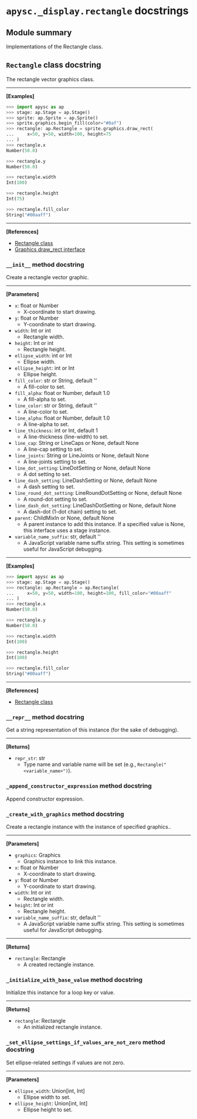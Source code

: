 # `apysc._display.rectangle` docstrings

## Module summary

Implementations of the Rectangle class.

## `Rectangle` class docstring

The rectangle vector graphics class.<hr>

**[Examples]**

```py
>>> import apysc as ap
>>> stage: ap.Stage = ap.Stage()
>>> sprite: ap.Sprite = ap.Sprite()
>>> sprite.graphics.begin_fill(color="#0af")
>>> rectangle: ap.Rectangle = sprite.graphics.draw_rect(
...     x=50, y=50, width=100, height=75
... )
>>> rectangle.x
Number(50.0)

>>> rectangle.y
Number(50.0)

>>> rectangle.width
Int(100)

>>> rectangle.height
Int(75)

>>> rectangle.fill_color
String("#00aaff")
```

<hr>

**[References]**

- [Rectangle class](https://simon-ritchie.github.io/apysc/en/rectangle.html)
- [Graphics draw_rect interface](https://simon-ritchie.github.io/apysc/en/graphics_draw_rect.html)

### `__init__` method docstring

Create a rectangle vector graphic.<hr>

**[Parameters]**

- `x`: float or Number
  - X-coordinate to start drawing.
- `y`: float or Number
  - Y-coordinate to start drawing.
- `width`: Int or int
  - Rectangle width.
- `height`: Int or int
  - Rectangle height.
- `ellipse_width`: int or Int
  - Ellipse width.
- `ellipse_height`: int or Int
  - Ellipse height.
- `fill_color`: str or String, default ''
  - A fill-color to set.
- `fill_alpha`: float or Number, default 1.0
  - A fill-alpha to set.
- `line_color`: str or String, default ''
  - A line-color to set.
- `line_alpha`: float or Number, default 1.0
  - A line-alpha to set.
- `line_thickness`: int or Int, default 1
  - A line-thickness (line-width) to set.
- `line_cap`: String or LineCaps or None, default None
  - A line-cap setting to set.
- `line_joints`: String or LineJoints or None, default None
  - A line-joints setting to set.
- `line_dot_setting`: LineDotSetting or None, default None
  - A dot setting to set.
- `line_dash_setting`: LineDashSetting or None, default None
  - A dash setting to set.
- `line_round_dot_setting`: LineRoundDotSetting or None, default None
  - A round-dot setting to set.
- `line_dash_dot_setting`: LineDashDotSetting or None, default None
  - A dash-dot (1-dot chain) setting to set.
- `parent`: ChildMixIn or None, default None
  - A parent instance to add this instance. If a specified value is None, this interface uses a stage instance.
- `variable_name_suffix`: str, default ''
  - A JavaScript variable name suffix string. This setting is sometimes useful for JavaScript debugging.

<hr>

**[Examples]**

```py
>>> import apysc as ap
>>> stage: ap.Stage = ap.Stage()
>>> rectangle: ap.Rectangle = ap.Rectangle(
...     x=50, y=50, width=100, height=100, fill_color="#00aaff"
... )
>>> rectangle.x
Number(50.0)

>>> rectangle.y
Number(50.0)

>>> rectangle.width
Int(100)

>>> rectangle.height
Int(100)

>>> rectangle.fill_color
String("#00aaff")
```

<hr>

**[References]**

- [Rectangle class](https://simon-ritchie.github.io/apysc/en/rectangle.html)

### `__repr__` method docstring

Get a string representation of this instance (for the sake of debugging).<hr>

**[Returns]**

- `repr_str`: str
  - Type name and variable name will be set (e.g., `Rectangle("<variable_name>")`).

### `_append_constructor_expression` method docstring

Append constructor expression.

### `_create_with_graphics` method docstring

Create a rectangle instance with the instance of specified graphics..<hr>

**[Parameters]**

- `graphics`: Graphics
  - Graphics instance to link this instance.
- `x`: float or Number
  - X-coordinate to start drawing.
- `y`: float or Number
  - Y-coordinate to start drawing.
- `width`: Int or int
  - Rectangle width.
- `height`: Int or int
  - Rectangle height.
- `variable_name_suffix`: str, default ''
  - A JavaScript variable name suffix string. This setting is sometimes useful for JavaScript debugging.

<hr>

**[Returns]**

- `rectangle`: Rectangle
  - A created rectangle instance.

### `_initialize_with_base_value` method docstring

Initialize this instance for a loop key or value.<hr>

**[Returns]**

- `rectangle`: Rectangle
  - An initialized rectangle instance.

### `_set_ellipse_settings_if_values_are_not_zero` method docstring

Set ellipse-related settings if values are not zero.<hr>

**[Parameters]**

- `ellipse_width`: Union[int, Int]
  - Ellipse width to set.
- `ellipse_height`: Union[int, Int]
  - Ellipse height to set.